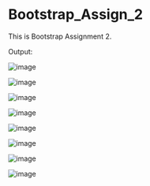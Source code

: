 # Bootstrap_Assign_2
This is Bootstrap Assignment 2.

Output:

![image](https://user-images.githubusercontent.com/126055117/224622025-419f676a-b6f4-4010-8f4b-9d61cf8651e9.png)

![image](https://user-images.githubusercontent.com/126055117/224622100-4edff665-2a80-408a-b58f-d73e153e29ff.png)

![image](https://user-images.githubusercontent.com/126055117/224622155-2c961ef5-2f46-47ce-b5bd-55a5276aa020.png)

![image](https://user-images.githubusercontent.com/126055117/224622199-0876fc26-ac65-4938-b94e-34ea8e157c2d.png)

![image](https://user-images.githubusercontent.com/126055117/224622227-6cdee0dc-95af-42b4-a546-bc4313aa7e9d.png)

![image](https://user-images.githubusercontent.com/126055117/224622270-cada9a7b-ac1c-4629-9ca5-853df8bc857a.png)

![image](https://user-images.githubusercontent.com/126055117/224622386-b787a4b6-4d75-442f-bfd5-c7310391246a.png)

![image](https://user-images.githubusercontent.com/126055117/224622426-69564bcd-8d70-47a1-a492-1ba22a996706.png)

